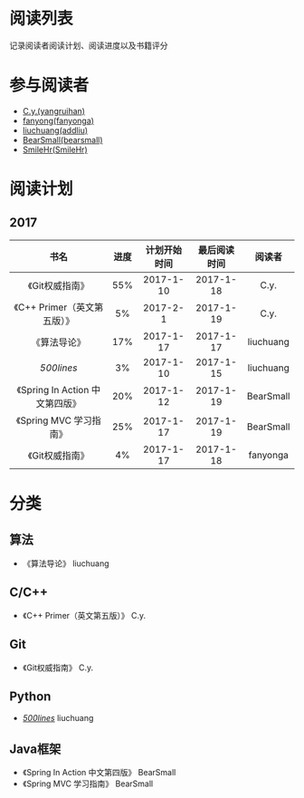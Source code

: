 # 阅读列表
记录阅读者阅读计划、阅读进度以及书籍评分

# 参与阅读者
- [C.y.(yangruihan)](https://github.com/yangruihan)
- [fanyong(fanyonga)](https://github.com/fanyonga)
- [liuchuang(addliu)](https://github.com/addliu)
- [BearSmall(bearsmall)](https://github.com/bearsmall)
- [SmileHr(SmileHr)](https://github.com/SmileHr)

# 阅读计划
## 2017
|            书名            |  进度  |  计划开始时间   |  最后阅读时间   |    阅读者    |
| :----------------------: | :--: | :-------: | :-------: | :-------: |
|        《Git权威指南》         | 55%  | 2017-1-10 | 2017-1-18 |   C.y.    |
|   《C++ Primer（英文第五版）》    |  5%  | 2017-2-1  | 2017-1-19 |   C.y.    |
|          《算法导论》          | 17%  | 2017-1-17 | 2017-1-17 | liuchuang |
|        _500lines_        |  3%  | 2017-1-10 | 2017-1-15 | liuchuang |
| 《Spring In Action 中文第四版》 | 20%  | 2017-1-12 | 2017-1-19 | BearSmall |
|    《Spring MVC 学习指南》     | 25%  | 2017-1-17 | 2017-1-19 | BearSmall |
|        《Git权威指南》         |  4%  | 2017-1-17 | 2017-1-18 | fanyonga  |

# 分类
## 算法
- 《算法导论》 liuchuang

## C/C++
- 《C++ Primer（英文第五版）》 C.y.

## Git
- 《Git权威指南》 C.y.

## Python
- [_500lines_][500lines] liuchuang

## Java框架
- 《Spring In Action 中文第四版》 BearSmall
- 《Spring MVC 学习指南》 BearSmall

[500lines]:https://github.com/aosabook/500lines

